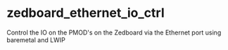 zedboard_ethernet_io_ctrl
=========================

Control the IO on the PMOD's on the Zedboard via the Ethernet port using baremetal and LWIP